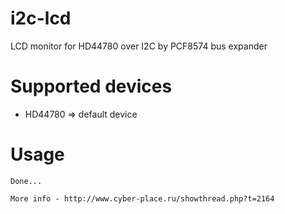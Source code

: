 
i2c-lcd
=======

LCD monitor for HD44780 over I2C by PCF8574 bus expander


Supported devices
=================

* HD44780  =>  default device


Usage
=====
	
	Done...
	
	More info - http://www.cyber-place.ru/showthread.php?t=2164
